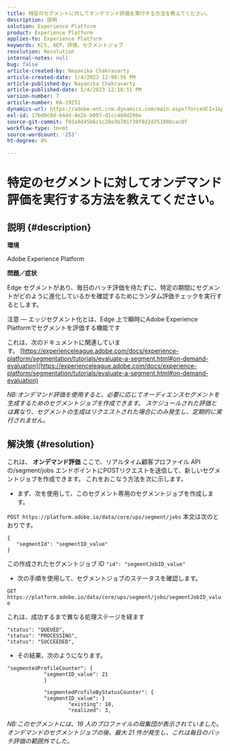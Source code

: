 ```yaml
---
title: 特定のセグメントに対してオンデマンド評価を実行する方法を教えてください。
description: 説明
solution: Experience Platform
product: Experience Platform
applies-to: Experience Platform
keywords: KCS, AEP，評価，セグメントジョブ
resolution: Resolution
internal-notes: null
bug: false
article-created-by: Nayanika Chakravarty
article-created-date: 1/4/2023 12:09:56 PM
article-published-by: Nayanika Chakravarty
article-published-date: 1/4/2023 12:18:51 PM
version-number: 7
article-number: KA-19251
dynamics-url: https://adobe-ent.crm.dynamics.com/main.aspx?forceUCI=1&pagetype=entityrecord&etn=knowledgearticle&id=a480ddad-288c-ed11-81ac-6045bd006a22
exl-id: 17bd9c0d-b44d-4e2b-b097-d1cc469d29be
source-git-commit: f03a9d45b6c1c28e3b701f39f022d75180bcac0f
workflow-type: tm+mt
source-wordcount: '253'
ht-degree: 8%

---
```


# 特定のセグメントに対してオンデマンド評価を実行する方法を教えてください。

## 説明 {#description}


<b>環境</b>

Adobe Experience Platform

<b>問題／症状</b>

Edge セグメントがあり、毎日のバッチ評価を待たずに、特定の期間にセグメントがどのように進化しているかを確認するためにランダム評価チェックを実行するとします。

注意 — エッジセグメント化とは、Edge 上で瞬時にAdobe Experience Platformでセグメントを評価する機能です

これは、次のドキュメントに関連しています。 [https://experienceleague.adobe.com/docs/experience-platform/segmentation/tutorials/evaluate-a-segment.html#on-demand-evaluation](https://experienceleague.adobe.com/docs/experience-platform/segmentation/tutorials/evaluate-a-segment.html#on-demand-evaluation)

*NB:オンデマンド評価を使用すると、必要に応じてオーディエンスセグメントを生成するためのセグメントジョブを作成できます。 スケジュールされた評価とは異なり、セグメントの生成はリクエストされた場合にのみ発生し、定期的に実行されません。*


## 解決策 {#resolution}


これは、 <b>オンデマンド評価</b> ここで、リアルタイム顧客プロファイル API の/segment/jobs エンドポイントにPOSTリクエストを送信して、新しいセグメントジョブを作成できます。 これをおこなう方法を次に示します。

- まず、次を使用して、このセグメント専用のセグメントジョブを作成します。


`POST https://platform.adobe.io/data/core/ups/segment/jobs` 本文は次のとおりです。


```
{
   "segmentId": "segmentID_value"
}
```


この作成されたセグメントジョブ ID `"id": "segmentJobID_value"`

- 次の手順を使用して、セグメントジョブのステータスを確認します。


`GET https://platform.adobe.io/data/core/ups/segment/jobs/segmentJobID_value`

これは、成功するまで異なる処理ステージを経ます




```
"status": "QUEUED",
"status": "PROCESSING",
"status": "SUCCEEDED",
```




- その結果、次のようになります。





```
"segmentedProfileCounter": {
            "segmentID_value": 21
            }

            "segmentedProfileByStatusCounter": {
            "segmentID_value": }
                    "existing": 18,
                    "realized": 3,
```




*NB:このセグメントには、19 人のプロファイルの母集団が表示されていました。 オンデマンドのセグメントジョブの後、最大 21 件が発生し、これは毎日のバッチ評価の範囲外でした。*

